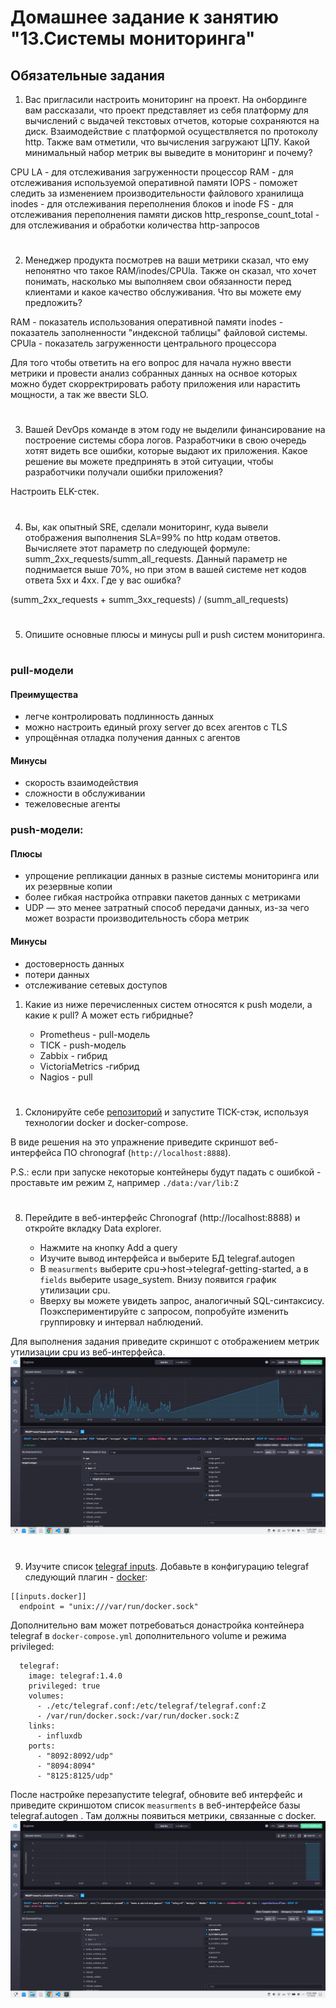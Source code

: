 # Домашнее задание к занятию "13.Системы мониторинга"

## Обязательные задания

1. Вас пригласили настроить мониторинг на проект. На онбординге вам рассказали, что проект представляет из себя 
платформу для вычислений с выдачей текстовых отчетов, которые сохраняются на диск. Взаимодействие с платформой 
осуществляется по протоколу http. Также вам отметили, что вычисления загружают ЦПУ. Какой минимальный набор метрик вы
выведите в мониторинг и почему?



CPU LA - для отслеживания загруженности процессор
RAM - для отслеживания используемой оперативной памяти 
IOPS - поможет следить за изменением производительности файлового хранилища
inodes - для отслеживания переполнения блоков и inode
FS - для отслеживания переполнения памяти дисков 
http_response_count_total - для отслеживания и обработки количества http-запросов

#
2. Менеджер продукта посмотрев на ваши метрики сказал, что ему непонятно что такое RAM/inodes/CPUla. Также он сказал, 
что хочет понимать, насколько мы выполняем свои обязанности перед клиентами и какое качество обслуживания. Что вы 
можете ему предложить?


RAM - показатель использования оперативной памяти 
inodes -  показатель заполненности "индексной таблицы" файловой системы.
CPUla - показатель загруженности центрального процессора 

Для того чтобы ответить на его вопрос для начала нужно ввести метрики и провести анализ собранных данных на оснвое которых можно будет скорректрировать работу приложения или нарастить мощности, а так же ввести SLO.

#
3. Вашей DevOps команде в этом году не выделили финансирование на построение системы сбора логов. Разработчики в свою 
очередь хотят видеть все ошибки, которые выдают их приложения. Какое решение вы можете предпринять в этой ситуации, 
чтобы разработчики получали ошибки приложения?

Настроить ELK-стек.


#
4. Вы, как опытный SRE, сделали мониторинг, куда вывели отображения выполнения SLA=99% по http кодам ответов. 
Вычисляете этот параметр по следующей формуле: summ_2xx_requests/summ_all_requests. Данный параметр не поднимается выше 
70%, но при этом в вашей системе нет кодов ответа 5xx и 4xx. Где у вас ошибка?

(summ_2xx_requests + summ_3xx_requests) / (summ_all_requests)



#
5. Опишите основные плюсы и минусы pull и push систем мониторинга.
#
### pull-модели
#### Преимущества 
- легче контролировать подлинность данных
- можно настроить единый proxy server до всех агентов с TLS  
- упрощённая отладка получения данных с агентов
#### Минусы 
- скорость взаимодействия
- сложности в обслуживании 
- тежеловесные агенты 


### push-модели:
#### Плюсы 
- упрощение репликации данных в разные системы мониторинга или их резервные копии 
- более гибкая настройка отправки пакетов данных с метриками  
- UDP — это менее затратный способ передачи данных, из-за чего может возрасти  производительность сбора метрик
#### Минусы 
- достоверность данных 
- потери данных
- отслеживание сетевых доступов 


1. Какие из ниже перечисленных систем относятся к push модели, а какие к pull? А может есть гибридные?

    - Prometheus -  pull-модель
    - TICK - push-модель
    - Zabbix - гибрид
    - VictoriaMetrics -гибрид
    - Nagios - pull
#
1. Склонируйте себе [репозиторий](https://github.com/influxdata/sandbox/tree/master) и запустите TICK-стэк, 
используя технологии docker и docker-compose.

В виде решения на это упражнение приведите скриншот веб-интерфейса ПО chronograf (`http://localhost:8888`). 

P.S.: если при запуске некоторые контейнеры будут падать с ошибкой - проставьте им режим `Z`, например
`./data:/var/lib:Z`
#
8. Перейдите в веб-интерфейс Chronograf (http://localhost:8888) и откройте вкладку Data explorer.
        
    - Нажмите на кнопку Add a query
    - Изучите вывод интерфейса и выберите БД telegraf.autogen
    - В `measurments` выберите cpu->host->telegraf-getting-started, а в `fields` выберите usage_system. Внизу появится график утилизации cpu.
    - Вверху вы можете увидеть запрос, аналогичный SQL-синтаксису. Поэкспериментируйте с запросом, попробуйте изменить группировку и интервал наблюдений.

Для выполнения задания приведите скриншот с отображением метрик утилизации cpu из веб-интерфейса.
![1](./img/8.jpg)

#
9. Изучите список [telegraf inputs](https://github.com/influxdata/telegraf/tree/master/plugins/inputs). 
Добавьте в конфигурацию telegraf следующий плагин - [docker](https://github.com/influxdata/telegraf/tree/master/plugins/inputs/docker):
```
[[inputs.docker]]
  endpoint = "unix:///var/run/docker.sock"
```

Дополнительно вам может потребоваться донастройка контейнера telegraf в `docker-compose.yml` дополнительного volume и 
режима privileged:
```
  telegraf:
    image: telegraf:1.4.0
    privileged: true
    volumes:
      - ./etc/telegraf.conf:/etc/telegraf/telegraf.conf:Z
      - /var/run/docker.sock:/var/run/docker.sock:Z
    links:
      - influxdb
    ports:
      - "8092:8092/udp"
      - "8094:8094"
      - "8125:8125/udp"
```

После настройке перезапустите telegraf, обновите веб интерфейс и приведите скриншотом список `measurments` в 
веб-интерфейсе базы telegraf.autogen . Там должны появиться метрики, связанные с docker.
![1](./img/9.jpg)